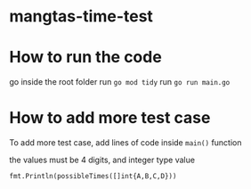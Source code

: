 # mangtas-time-test

# How to run the code
go inside the root folder
run `go mod tidy`
run `go run main.go`

# How to add more test case
To add more test case, add lines of code inside `main()` function

the values must be 4 digits, and integer type value

`fmt.Println(possibleTimes([]int{A,B,C,D}))`